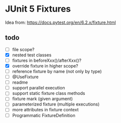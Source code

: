# JUnit 5 Fixtures

Idea from: https://docs.pytest.org/en/6.2.x/fixture.html

## todo

- [ ] file scope?
- [x] nested test classes
- [ ] fixtures in beforeXxx()/afterXxx()?
- [x] override fixture in higher scope?
- [ ] reference fixture by name (not only by type)
- [ ] @UseFixture
- [ ] readme
- [ ] support parallel execution
- [ ] support static fixture class methods
- [ ] fixture mark (given argument)
- [ ] parameterized fixture (multiple executions)
- [ ] more attributes in fixture context
- [ ] Programmatic FixtureDefinition
